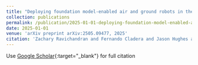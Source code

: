 ```yaml
---
title: "Deploying foundation model-enabled air and ground robots in the field: challenges and opportunities"
collection: publications
permalink: /publication/2025-01-01-deploying-foundation-model-enabled-air-and-ground-robots-in-the-field-challenges-and-opportunities
date: 2025-01-01
venue: 'arXiv preprint arXiv:2505.09477, 2025'
citation: 'Zachary Ravichandran and Fernando Cladera and Jason Hughes and Varun Murali and M Ani Hsieh and George J Pappas and Camillo J Taylor and Vijay Kumar &quot;Deploying foundation model-enabled air and ground robots in the field: challenges and opportunities.&quot; arXiv preprint arXiv:2505.09477, 2025, 2025.'
---
```

Use [Google Scholar](https://scholar.google.com/scholar?q=deploying+foundation+model+enabled+air+and+ground+robots+in+the+field+challenges+and+opportunities){:target="_blank"} for full citation